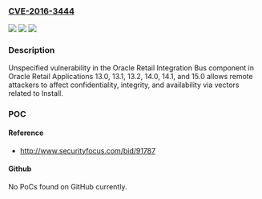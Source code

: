 ### [CVE-2016-3444](https://cve.mitre.org/cgi-bin/cvename.cgi?name=CVE-2016-3444)
![](https://img.shields.io/static/v1?label=Product&message=n%2Fa&color=blue)
![](https://img.shields.io/static/v1?label=Version&message=n%2Fa&color=blue)
![](https://img.shields.io/static/v1?label=Vulnerability&message=n%2Fa&color=brighgreen)

### Description

Unspecified vulnerability in the Oracle Retail Integration Bus component in Oracle Retail Applications 13.0, 13.1, 13.2, 14.0, 14.1, and 15.0 allows remote attackers to affect confidentiality, integrity, and availability via vectors related to Install.

### POC

#### Reference
- http://www.securityfocus.com/bid/91787

#### Github
No PoCs found on GitHub currently.


